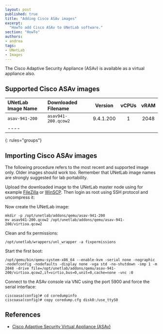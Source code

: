 ```yaml
---
layout: post
published: true
title: "Adding Cisco ASAv images"
excerpt:
  "HowTo add Cisco ASAv to UNetLab software."
section: "HowTo"
authors:
- andrea
tags:
- UNetLab
- Images
---
```

The Cisco Adaptive Security Appliance (ASAv) is available as a virtual appliance also.

## Supported Cisco ASAv images

| UNetLab Image Name | Downloaded Filename | Version | vCPUs | vRAM |
|:--|:--|:-:|:-:|:-:|
| `asav-941-200` | `asav941-200.qcow2` | 9.4.1.200 | 1 | 2048 |
|----
{: rules="groups"}

## Importing Cisco ASAv images

The following procedure refers to the most recent and supported image only. Older images should work too. Remember that UNetLab image names are strongly suggested for lab portability.

Upload the downloaded image to the UNetLab master node using for example [FileZilla](https://filezilla-project.org/ "FileZilla") or [WinSCP](http://winscp.net/ "WinSCP"). Then login as root using SSH protocol and uncompress it:

Now create the UNetLab image:

~~~
mkdir -p /opt/unetlab/addons/qemu/asav-941-200
mv asav941-200.qcow2 /opt/unetlab/addons/qemu/asav-941-200/virtioa.qcow2
~~~

Clean and fix permissions:

~~~
/opt/unetlab/wrappers/unl_wrapper -a fixpermissions
~~~

Start the first boot:

~~~
/opt/qemu/bin/qemu-system-x86_64 --enable-kvm -serial none -nographic -nodefconfig -nodefaults -display none -vga std -no-shutdown -smp 1 -m 2048 -drive file=/opt/unetlab/addons/qemu/asav-941-200/virtioa.qcow2,if=virtio,bus=0,unit=0,cache=none -vnc :0
~~~

Connect to the ASAv console via VNC using the port 5900 and force the serial interface:

~~~
ciscoasa(config)# cd coredumpinfo
ciscoasa(config)# copy coredump.cfg disk0:/use_ttyS0
~~~

## References

* [Cisco Adaptive Security Virtual Appliance (ASAv)](http://www.cisco.com/c/en/us/products/security/virtual-adaptive-security-appliance-firewall/index.html "Cisco Adaptive Security Virtual Appliance")
